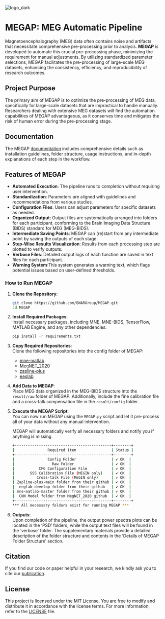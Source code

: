 ![logo_dark](https://github.com/user-attachments/assets/391b2709-4349-496b-8420-40f80741fcc3)

# MEGAP: MEG Automatic Pipeline

Magnetoencephalography (MEG) data often contains noise and artifacts that necessitate comprehensive pre-processing prior to analysis. **MEGAP** is developed to automate this crucial pre-processing phase, minimizing the requirement for manual adjustments. By utilizing standardized parameter selections, MEGAP facilitates the pre-processing of large-scale MEG datasets, enhancing the consistency, efficiency, and reproducibility of research outcomes.

## Project Purpose

The primary aim of MEGAP is to optimize the pre-processing of MEG data, specifically for large-scale datasets that are impractical to handle manually. Researchers dealing with extensive MEG datasets will find the automation capabilities of MEGAP advantageous, as it conserves time and mitigates the risk of human error during the pre-processing stage.

## Documentation
The MEGAP [documentation](https://megap.gitbook.io/megap) includes comprehensive details such as installation guidelines, folder structure, usage instructions, and in-depth explanations of each step in the workflow.

## Features of MEGAP
- **Automated Execution**: The pipeline runs to completion without requiring user intervention.
- **Standardization**: Parameters are aligned with guidelines and recommendations from various studies.
- **Configuration Files**: Users can adjust parameters for specific datasets as needed.
- **Organized Output**: Output files are systematically arranged into folders for each participant, conforming to the Brain Imaging Data Structure (BIDS) standard for MEG (MEG-BIDS).
- **Intermediate Saving Points**: MEGAP can (re)start from any intermediate point by saving the outputs of each stage.
- **Step-Wise Results Visualization**: Results from each processing step are plotted to verify outputs.
- **Verbose Files**: Detailed output logs of each function are saved in text files for each participant.
- **Warning System**:This system generates a warning text, which flags potential issues based on user-defined thresholds.

### How to Run MEGAP

1. **Clone the Repository**: 
   ```bash
   git clone https://github.com/BNARGroup/MEGAP.git
   cd MEGAP
   ```

2. **Install Required Packages**:  
   Install necessary packages, including MNE, MNE-BIDS, TensorFlow, MATLAB Engine, and any other dependencies:
   ```bash
   pip install -r requirements.txt
   ```

3. **Copy Required Repositories**:  
   Clone the following repositories into the config folder of MEGAP:
   - [mne-matlab](https://github.com/mne-tools/mne-matlab)
   - [MegNET_2020](https://github.com/DeepLearningForPrecisionHealthLab/MegNET_2020)
   - [zapline-plus](https://github.com/MariusKlug/zapline-plus)
   - [eeglab](https://github.com/sccn/eeglab)

4. **Add Data to MEGAP**:  
   Place MEG data organized in the MEG-BIDS structure into the `result/raw` folder of MEGAP. Additionally, include the fine calibration file and a cross-talk compensation file in the `result/config` folder.

5. **Execute the MEGAP Script**:  
   You can now run MEGAP using the `MEGAP.py` script and let it pre-process all of your data without any manual intervention.

   MEGAP will automatically verify all necessary folders and notify you if anything is missing.
   
   ```bash
   +--------------------------------------------+--------+
   |               Required Item                | Status |
   +--------------------------------------------+--------+
   |               Config Folder                | ✔️ OK  |
   |                 Raw Folder                 | ✔️ OK  |
   |           CFG Configuration File           | ✔️ OK  |
   |       SSS Calibration File (MEGIN only)    | ✔️ OK  |
   |          Cross-talk File (MEGIN only)      | ✔️ OK  |
   | Zapline-plus-main folder from their github | ✔️ OK  |
   |  eeglab-develop folder from their github   | ✔️ OK  |
   | mne-matlab-master folder from their github | ✔️ OK  |
   |  CNN Model folder from MegNET_2020 github  | ✔️ OK  |
   +--------------------------------------------+--------+
   *** All necessary folders exist for running MEGAP ***
   ```

6. **Outputs**:  
   Upon completion of the pipeline, the output power spectra plots can be located in the ‘PSD’ folders, while the output text files will be found in the ‘verbose’ folder. The supplementary materials provide a detailed description of the folder structure and contents in the ‘Details of MEGAP Folder Structure’ section.

## Citation
If you find our code or paper helpful in your research, we kindly ask you to cite our [publication](https://onlinelibrary.wiley.com/journal/14698986).

## License

This project is licensed under the MIT License. You are free to modify and distribute it in accordance with the license terms. For more information, refer to the [LICENSE](LICENSE) file.

